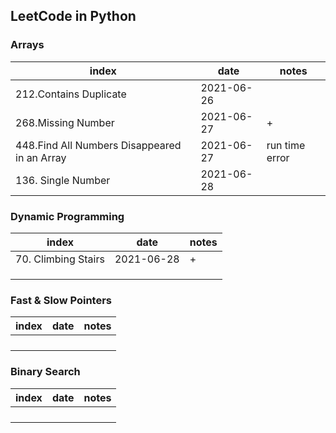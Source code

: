 ## LeetCode in Python

### Arrays
| index | date | notes |
|-------|------|-------|
|  212.Contains Duplicate    |  2021-06-26    |       |
|  268.Missing Number  |  2021-06-27  | + |
|  448.Find All Numbers Disappeared in an Array | 2021-06-27     |  run time error  |
|  136. Single Number  | 2021-06-28  |       |


### Dynamic Programming
| index  | date | notes |
|-------|------|-------|
| 70. Climbing Stairs | 2021-06-28 |  +   |
|       |      |       |
|       |      |       |
|       |      |       |


### Fast & Slow Pointers
| index | date | notes |
|-------|------|-------|
|      |   |       |
|       |      |       |
|       |      |       |
|       |      |       |


### Binary Search
| index| date | notes |
|-------|------|-------|
|       |   |       |
|        |      |       |
|        |      |       |
|        |      |       |


### 
